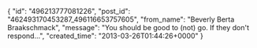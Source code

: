  {
   "id": "496213777081226",
   "post_id": "462493170453287_496116653757605",
   "from_name": "Beverly Berta Braakschmack",
   "message": "You should be good to (not) go. If they don't respond...",
   "created_time": "2013-03-26T01:44:26+0000"
 }
